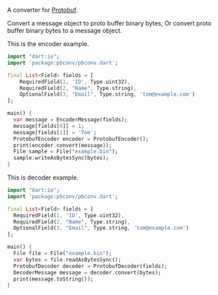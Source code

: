 A converter for [Protobuf](https://developers.google.com/protocol-buffers/).

Convert a message object to proto buffer binary bytes, Or convert proto buffer binary bytes to a message object.

This is the encoder example.
```dart
import "dart:io";
import 'package:pbconv/pbconv.dart';

final List<Field> fields = [
    RequiredField(1, 'ID', Type.uint32),
    RequiredField(2, "Name", Type.string),
    OptionalField(3, "Email", Type.string, 'tom@example.com')
];

main() {
  var message = EncoderMessage(fields);
  message[fields[0]] = 1;
  message[fields[1]] = 'Tom';
  ProtobufEncoder encoder = ProtobufEncoder();
  print(encoder.convert(message));
  File sample = File("example.bin");
  sample.writeAsBytesSync(bytes);
}
```

This is decoder example.
```dart
import "dart:io";
import 'package:pbconv/pbconv.dart';

final List<Field> fields = [
  RequiredField(1, 'ID', Type.uint32),
  RequiredField(2, "Name", Type.string),
  OptionalField(3, "Email", Type.string, 'tom@example.com')
];

main() {
  File file = File("example.bin");
  var bytes = file.readAsBytesSync();
  ProtobufDecoder decoder = ProtobufDecoder(fields);
  DecoderMessage message = decoder.convert(bytes);
  print(message.toString());
}
```
